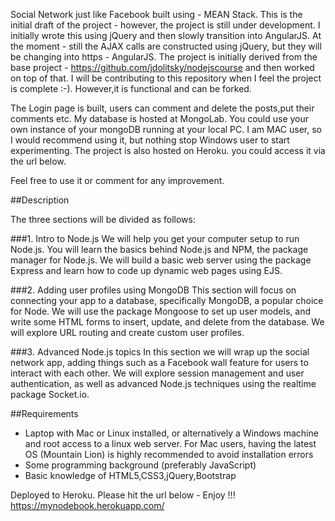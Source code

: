 Social Network just like Facebook built using - MEAN Stack.
This is the initial draft of the project - however, the project is still under development. I initially wrote this using jQuery and then slowly transition into AngularJS.
At the moment - still the AJAX calls are constructed using jQuery, but they will be changing into https - AngularJS.
The project is initially derived from the base project - https://github.com/jdolitsky/nodejscourse and then worked on top of that. I will be contributing to this repository
when I feel the project is complete :-). However,it is functional and can be forked.  

The Login page is built, users can comment and delete the posts,put their comments etc. 
My database is hosted at MongoLab. You could use your own instance of your mongoDB running at your local PC. I am MAC user, so I would recommend using it, but nothing stop Windows user to start experimenting. The project is also hosted on Heroku. you could access it via the url below.

Feel free to use it or comment for any improvement.

##Description

The three sections will be divided as follows:

###1. Intro to Node.js
We will help you get your computer setup to run Node.js. You will learn the basics behind Node.js and NPM, the package manager for Node.js. We will build a basic web server using the package Express and learn how to code up dynamic web pages using EJS.

###2. Adding user profiles using MongoDB
This section will focus on connecting your app to a database, specifically MongoDB, a popular choice for Node. We will use the package Mongoose to set up user models, and write some HTML forms to insert, update, and delete from the database. We will explore URL routing and create custom user profiles.

###3. Advanced Node.js topics
In this section we will wrap up the social network app, adding things such as a Facebook wall feature for users to interact with each other. We will explore session management and user authentication, as well as advanced Node.js techniques using the realtime package Socket.io.


##Requirements
* Laptop with Mac or Linux installed, or alternatively a Windows machine and root access to a linux web server. For Mac users, having the latest OS (Mountain Lion) is highly recommended to avoid installation errors
* Some programming background (preferably JavaScript)
* Basic knowledge of HTML5,CSS3,jQuery,Bootstrap

Deployed to Heroku. Please hit the url below - Enjoy !!!
https://mynodebook.herokuapp.com/ 

